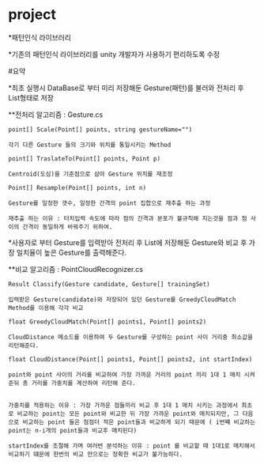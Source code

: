 # project
*패턴인식 라이브러리

*기존의 패턴인식 라이브러리를 unity 개발자가 사용하기 편리하도록 수정

#요약

*최초 실행시 DataBase로 부터 미리 저장해둔 Gesture(패턴)를 불러와 전처리 후 List형태로 저장

**전처리 알고리즘 : Gesture.cs

	point[] Scale(Point[] points, string gestureName="")

	각기 다른 Gesture 들의 크기와 위치를 통일시키는 Method

	point[] TraslateTo(Point[] points, Point p)

	Centroid(도심)을 기준점으로 삼아 Gesture 위치를 재조정

	Point[] Resample(Point[] points, int n)

	Gesture를 일정한 갯수, 일정한 간격의 point 집합으로 재추출 하는 과정

	재추출 하는 이유 : 터치입력 속도에 따라 점의 간격과 분포가 불규칙해 지는것을 점과 점 사이의 간격이 동일하게 바꿔주기 위하여.


*사용자로 부터 Gesture를 입력받아 전처리 후 List에 저장해둔 Gesture와 비교 후 가장 일치율이 높은 Gesture를 출력해준다.

**비교 알고리즘 : PointCloudRecognizer.cs

	Result Classify(Gesture candidate, Gesture[] trainingSet)

	입력받은 Gesture(candidate)와 저장되어 있던 Gesture를 GreedyCloudMatch Method를 이용해 각각 비교

	float GreedyCloudMatch(Point[] points1, Point[] points2)

	CloudDistance 메소드를 이용하여 두 Gesture를 구성하는 point 사이 거리중 최소값을 리턴해준다.

	float CloudDistance(Point[] points1, Point[] points2, int startIndex)

	point와 point 사이의 거리를 비교하여 가장 가까운 거리의 point 끼리 1대 1 매치 시켜준뒤 총 거리를 가중치를 계산하여 리턴해 준다.


	가중치를 적용하는 이유 : 가장 가까운 점들끼리 비교 후 1대 1 매치 시키는 과정에서 최초로 비교하는 point는 모든 point와 비교한 뒤 가장 가까운 point와 매치되지만, 그 다음으로 비교하는 point 들은 점점더 적은 point들과 비교하게 되기 때문에 ( i번째 비교하는 point는 n-i개의 point들과 비교후 매치된다)

	startIndex를 조절해 가며 여러번 분석하는 이유 : point 를 비교할 때 1대1로 매치해서 비교하기 떄문에 한번의 비교 만으로는 정확한 비교가 불가능하다.
